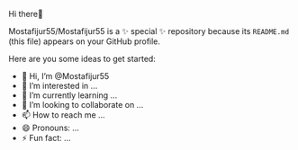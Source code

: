 Hi there👋

Mostafijur55/Mostafijur55 is a ✨ special ✨ repository because its `README.md` (this file) appears on your GitHub profile.

Here are you some ideas to get started:

- 👋 Hi, I’m @Mostafijur55
- 👀 I’m interested in ...
- 🌱 I’m currently learning ...
- 💞️ I’m looking to collaborate on ...
- 📫 How to reach me ...
- 😄 Pronouns: ...
- ⚡ Fun fact: ...




